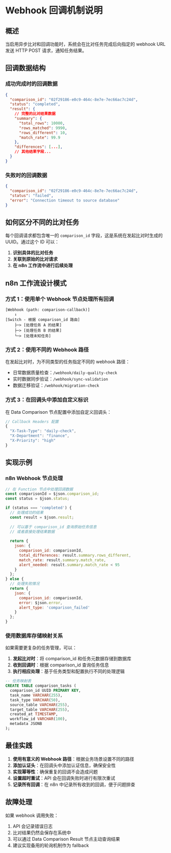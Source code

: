 # Webhook 回调机制说明

## 概述

当启用异步比对和回调功能时，系统会在比对任务完成后向指定的 webhook URL 发送 HTTP POST 请求，通知任务结果。

## 回调数据结构

### 成功完成时的回调数据

```json
{
  "comparison_id": "02f29186-e0c9-464c-8e7e-7ec66ac7c24d",
  "status": "completed",
  "result": {
    // 完整的比对结果数据
    "summary": {
      "total_rows": 10000,
      "rows_matched": 9990,
      "rows_different": 10,
      "match_rate": 99.9
    },
    "differences": [...],
    // 其他结果字段...
  }
}
```

### 失败时的回调数据

```json
{
  "comparison_id": "02f29186-e0c9-464c-8e7e-7ec66ac7c24d",
  "status": "failed",
  "error": "Connection timeout to source database"
}
```

## 如何区分不同的比对任务

每个回调请求都包含唯一的 `comparison_id` 字段，这是系统在发起比对时生成的 UUID。通过这个 ID 可以：

1. **识别具体的比对任务**
2. **关联到原始的比对请求**
3. **在 n8n 工作流中进行后续处理**

## n8n 工作流设计模式

### 方式 1：使用单个 Webhook 节点处理所有回调

```
[Webhook (path: comparison-callback)]
    ↓
[Switch - 根据 comparison_id 路由]
    ├─> [处理任务 A 的结果]
    ├─> [处理任务 B 的结果]
    └─> [处理未知任务]
```

### 方式 2：使用不同的 Webhook 路径

在发起比对时，为不同类型的任务指定不同的 webhook 路径：

- 日常数据质量检查：`/webhook/daily-quality-check`
- 实时数据同步验证：`/webhook/sync-validation`
- 数据迁移验证：`/webhook/migration-check`

### 方式 3：在回调头中添加自定义标识

在 Data Comparison 节点配置中添加自定义回调头：

```javascript
// Callback Headers 配置
{
  "X-Task-Type": "daily-check",
  "X-Department": "finance",
  "X-Priority": "high"
}
```

## 实现示例

### n8n Webhook 节点处理

```javascript
// 在 Function 节点中处理回调数据
const comparisonId = $json.comparison_id;
const status = $json.status;

if (status === 'completed') {
  // 处理成功的结果
  const result = $json.result;
  
  // 可以基于 comparison_id 查询原始任务信息
  // 或者直接处理结果数据
  
  return {
    json: {
      comparison_id: comparisonId,
      total_differences: result.summary.rows_different,
      match_rate: result.summary.match_rate,
      alert_needed: result.summary.match_rate < 95
    }
  };
} else {
  // 处理失败情况
  return {
    json: {
      comparison_id: comparisonId,
      error: $json.error,
      alert_type: 'comparison_failed'
    }
  };
}
```

### 使用数据库存储映射关系

如果需要更复杂的任务管理，可以：

1. **发起比对时**：将 comparison_id 和任务元数据存储到数据库
2. **收到回调时**：根据 comparison_id 查询任务信息
3. **执行相应处理**：基于任务类型和配置执行不同的处理逻辑

```sql
-- 任务映射表
CREATE TABLE comparison_tasks (
  comparison_id UUID PRIMARY KEY,
  task_name VARCHAR(255),
  task_type VARCHAR(50),
  source_table VARCHAR(255),
  target_table VARCHAR(255),
  created_at TIMESTAMP,
  workflow_id VARCHAR(100),
  metadata JSONB
);
```

## 最佳实践

1. **使用有意义的 Webhook 路径**：根据业务场景设置不同的路径
2. **添加认证头**：在回调头中添加认证信息，确保安全性
3. **实现幂等性**：确保重复的回调不会造成问题
4. **设置超时重试**：API 会在回调失败时进行有限次重试
5. **记录所有回调**：在 n8n 中记录所有收到的回调，便于问题排查

## 故障处理

如果 webhook 调用失败：

1. API 会记录错误日志
2. 比对结果仍然会保存在系统中
3. 可以通过 Data Comparison Result 节点主动查询结果
4. 建议实现备用的轮询机制作为 fallback